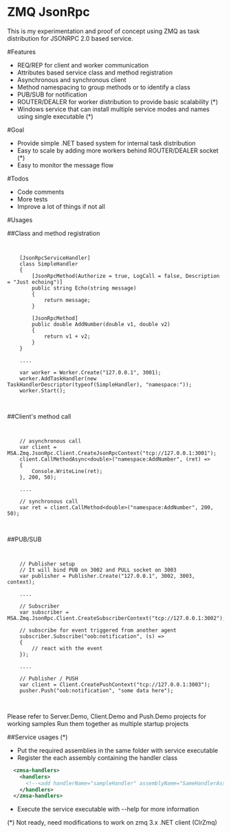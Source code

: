 ZMQ JsonRpc
===========

This is my experimentation and proof of concept using ZMQ as task distribution for JSONRPC 2.0 based service.

#Features
- REQ/REP for client and worker communication
- Attributes based service class and method registration
- Asynchronous and synchronous client
- Method namespacing to group methods or to identify a class
- PUB/SUB for notification 
- ROUTER/DEALER for worker distribution to provide basic scalability (*)
- Windows service that can install multiple service modes and names using single executable (*)

#Goal
- Provide simple .NET based system for internal task distribution
- Easy to scale by adding more workers behind ROUTER/DEALER socket (*)
- Easy to monitor the message flow

#Todos
- Code comments
- More tests
- Improve a lot of things if not all

#Usages

##Class and method registration

<pre>
<code>

    [JsonRpcServiceHandler]
    class SimpleHandler
    {
        [JsonRpcMethod(Authorize = true, LogCall = false, Description = "Just echoing")]
        public string Echo(string message)
        {
            return message;
        }

        [JsonRpcMethod]
        public double AddNumber(double v1, double v2)
        {
            return v1 + v2;
        }
    }

	....

    var worker = Worker.Create("127.0.0.1", 3001);
    worker.AddTaskHandler(new TaskHandlerDescriptor(typeof(SimpleHandler), "namespace:"));
    worker.Start();

</code>
</pre> 

##Client's method call

<pre>
<code>

	// asynchronous call
	var client = MSA.Zmq.JsonRpc.Client.CreateJsonRpcContext("tcp://127.0.0.1:3001");
    client.CallMethodAsync&lt;double&gt;("namespace:AddNumber", (ret) => 
	{
        Console.WriteLine(ret);
    }, 200, 50);

	....

	// synchronous call
	var ret = client.CallMethod&lt;double&gt;("namespace:AddNumber", 200, 50);

</code>
</pre> 

##PUB/SUB

<pre>
<code>

	// Publisher setup
	// It will bind PUB on 3002 and PULL socket on 3003
	var publisher = Publisher.Create("127.0.0.1", 3002, 3003, context);

	....

	// Subscriber
	var subscriber = MSA.Zmq.JsonRpc.Client.CreateSubscriberContext("tcp://127.0.0.1:3002");

    // subscribe for event triggered from another agent
    subscriber.Subscribe("oob:notification", (s) =>
    {
		// react with the event
    });
	
	....

	// Publisher / PUSH
	var client = Client.CreatePushContext("tcp://127.0.0.1:3003");
	pusher.Push("oob:notification", "some data here");

</code>
</pre> 

Please refer to Server.Demo, Client.Demo and Push.Demo projects for working samples 
Run them together as multiple startup projects

##Service usages (*)
- Put the required assemblies in the same folder with service executable
- Register the each assembly containing the handler class


```xml
  <zmsa-handlers>
    <handlers>
      <!--<add handlerName="sampleHandler" assemblyName="SameHandlerAssembly" endpointPrefix=""/>-->
    </handlers>
  </zmsa-handlers>
```

- Execute the service executable with --help for more information

(*) Not ready, need modifications to work on zmq 3.x .NET client (ClrZmq)
